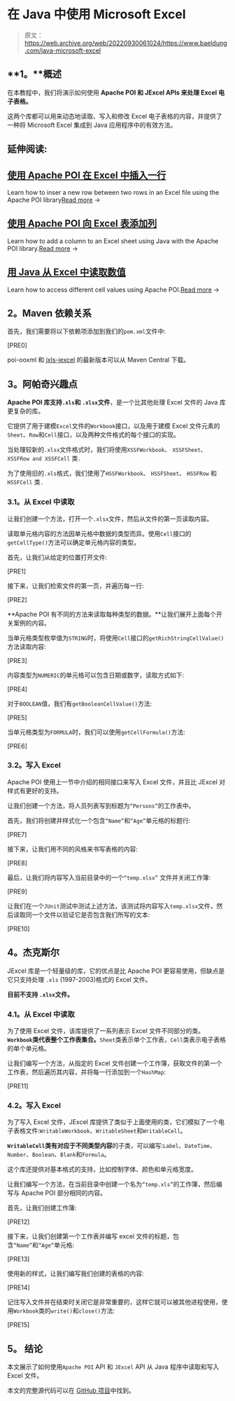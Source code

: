 # 在 Java 中使用 Microsoft Excel

> 原文：<https://web.archive.org/web/20220930061024/https://www.baeldung.com/java-microsoft-excel>

## **1。**概述

在本教程中，我们将演示如何使用 **Apache POI 和 JExcel APIs 来处理 Excel 电子表格。**

这两个库都可以用来动态地读取、写入和修改 Excel 电子表格的内容，并提供了一种将 Microsoft Excel 集成到 Java 应用程序中的有效方法。

## 延伸阅读:

## [使用 Apache POI 在 Excel 中插入一行](/web/20221128104701/https://www.baeldung.com/apache-poi-insert-excel-row)

Learn how to inser a new row between two rows in an Excel file using the Apache POI library[Read more](/web/20221128104701/https://www.baeldung.com/apache-poi-insert-excel-row) →

## [使用 Apache POI 向 Excel 表添加列](/web/20221128104701/https://www.baeldung.com/java-excel-add-column)

Learn how to add a column to an Excel sheet using Java with the Apache POI library.[Read more](/web/20221128104701/https://www.baeldung.com/java-excel-add-column) →

## [用 Java 从 Excel 中读取数值](/web/20221128104701/https://www.baeldung.com/java-read-dates-excel)

Learn how to access different cell values using Apache POI.[Read more](/web/20221128104701/https://www.baeldung.com/java-read-dates-excel) →

## **2。Maven 依赖关系**

首先，我们需要将以下依赖项添加到我们的`pom.xml`文件中:

[PRE0]

poi-ooxml 和 [jxls-jexcel](https://web.archive.org/web/20221128104701/https://search.maven.org/classic/#search%7Cga%7C1%7Cg%3A%22org.jxls%22%20AND%20a%3A%22jxls-jexcel%22) 的最新版本可以从 Maven Central 下载。

## **3。阿帕奇兴趣点**

**Apache POI 库支持`.xls`和 `.xlsx`文件**，是一个比其他处理 Excel 文件的 Java 库更复杂的库。

它提供了用于建模`Excel`文件的`Workbook`接口，以及用于建模 Excel 文件元素的`Sheet`、`Row`和`Cell`接口，以及两种文件格式的每个接口的实现。

当处理较新的`.xlsx`文件格式时，我们将使用`XSSFWorkbook`、 `XSSFSheet`、 `XSSFRow and XSSFCell` 类`.`

为了使用旧的`.xls`格式，我们使用了`HSSFWorkbook`、 `HSSFSheet`、 `HSSFRow` 和 `HSSFCell` 类`.`

### **3.1。从 Excel 中读取**

让我们创建一个方法，打开一个`.xlsx`文件，然后从文件的第一页读取内容。

读取单元格内容的方法因单元格中数据的类型而异。使用`Cell`接口的`getCellType()`方法可以确定单元格内容的类型。

首先，让我们从给定的位置打开文件:

[PRE1]

接下来，让我们检索文件的第一页，并遍历每一行:

[PRE2]

**Apache POI 有不同的方法来读取每种类型的数据。**让我们展开上面每个开关案例的内容。

当单元格类型枚举值为`STRING`时，将使用`Cell`接口的`getRichStringCellValue()`方法读取内容:

[PRE3]

内容类型为`NUMERIC`的单元格可以包含日期或数字，读取方式如下:

[PRE4]

对于`BOOLEAN`值，我们有`getBooleanCellValue()`方法:

[PRE5]

当单元格类型为`FORMULA`时，我们可以使用`getCellFormula()`方法:

[PRE6]

### **3.2。写入 Excel**

Apache POI 使用上一节中介绍的相同接口来写入 Excel 文件，并且比 JExcel 对样式有更好的支持。

让我们创建一个方法，将人员列表写到标题为`“Persons”`的工作表中。

首先，我们将创建并样式化一个包含`“Name”`和`“Age”`单元格的标题行:

[PRE7]

接下来，让我们用不同的风格来书写表格的内容:

[PRE8]

最后，让我们将内容写入当前目录中的一个`“temp.xlsx”` 文件并关闭工作簿:

[PRE9]

让我们在一个`JUnit`测试中测试上述方法，该测试将内容写入`temp.xlsx`文件，然后读取同一个文件以验证它是否包含我们所写的文本:

[PRE10]

## **4。杰克斯尔**

JExcel 库是一个轻量级的库，它的优点是比 Apache POI 更容易使用，但缺点是它只支持处理 `.xls` (1997-2003)格式的 Excel 文件。

**目前不支持 `.xlsx`文件。**

### **4.1。从 Excel 中读取**

为了使用 Excel 文件，该库提供了一系列表示 Excel 文件不同部分的类。**`Workbook`类代表整个工作表集合。**`Sheet`类表示单个工作表，`Cell`类表示电子表格的单个单元格。

让我们编写一个方法，从指定的 Excel 文件创建一个工作簿，获取文件的第一个工作表，然后遍历其内容，并将每一行添加到一个`HashMap`:

[PRE11]

### **4.2。写入 Excel**

为了写入 Excel 文件，JExcel 库提供了类似于上面使用的类，它们模拟了一个电子表格文件:`WritableWorkbook`、`WritableSheet`和`WritableCell`。

**`WritableCell`类有对应于不同类型内容**的子类，可以编写:`Label`、`DateTime`、`Number`、`Boolean`、`Blank`和`Formula`。

这个库还提供对基本格式的支持，比如控制字体、颜色和单元格宽度。

让我们编写一个方法，在当前目录中创建一个名为`“temp.xls”`的工作簿，然后编写与 Apache POI 部分相同的内容。

首先，让我们创建工作簿:

[PRE12]

接下来，让我们创建第一个工作表并编写 excel 文件的标题，包含`“Name”`和`“Age”`单元格:

[PRE13]

使用新的样式，让我们编写我们创建的表格的内容:

[PRE14]

记住写入文件并在结束时关闭它是非常重要的，这样它就可以被其他进程使用，使用`Workbook`类的`write()`和`close()`方法:

[PRE15]

## **5。** **结论**

本文展示了如何使用`Apache POI` API 和 `JExcel` API 从 Java 程序中读取和写入 Excel 文件。

本文的完整源代码可以在 [GitHub 项目](https://web.archive.org/web/20221128104701/https://github.com/eugenp/tutorials/tree/master/apache-poi)中找到。